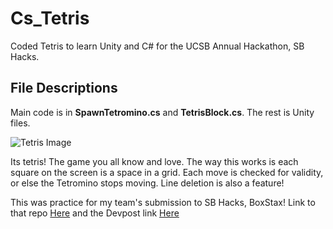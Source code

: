 # Cs_Tetris
Coded Tetris to learn Unity and C# for the UCSB Annual Hackathon, SB Hacks.

## File Descriptions

Main code is in **SpawnTetromino.cs** and **TetrisBlock.cs**. The rest is Unity files.

![Tetris Image](https://imgur.com/yWNCDX7)

Its tetris! The game you all know and love. The way this works is each square on the screen is a space in a grid. Each move is checked for validity, or else the Tetromino stops moving. Line deletion is also a feature!

This was practice for my team's submission to SB Hacks, BoxStax! Link to that repo [Here](https://github.com/juniortaeza/TheBoxStaxGame) and the Devpost link [Here](https://devpost.com/software/box-stacker)
